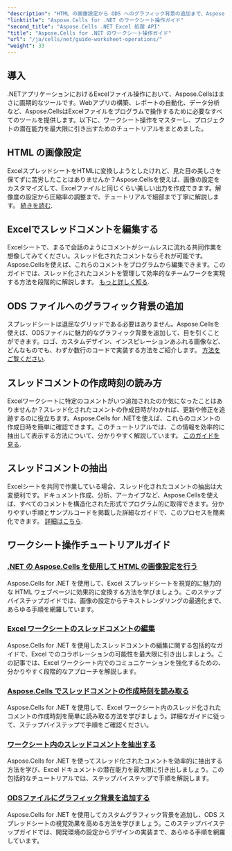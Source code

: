 ```yaml
---
"description": "HTML の画像設定から ODS へのグラフィック背景の追加まで、Aspose.Cells for .NET のチュートリアルをご覧ください。ステップバイステップのガイドで学習できます。"
"linktitle": "Aspose.Cells for .NET のワークシート操作ガイド"
"second_title": "Aspose.Cells .NET Excel 処理 API"
"title": "Aspose.Cells for .NET のワークシート操作ガイド"
"url": "/ja/cells/net/guide-worksheet-operations/"
"weight": 33
---
```


## 導入

.NETアプリケーションにおけるExcelファイル操作において、Aspose.Cellsはまさに画期的なツールです。Webアプリの構築、レポートの自動化、データ分析など、Aspose.CellsはExcelファイルをプログラムで操作するために必要なすべてのツールを提供します。以下に、ワークシート操作をマスターし、プロジェクトの潜在能力を最大限に引き出すためのチュートリアルをまとめました。

## HTML の画像設定 
 
ExcelスプレッドシートをHTMLに変換しようとしたけれど、見た目の美しさを保てずに苦労したことはありませんか？Aspose.Cellsを使えば、画像の設定をカスタマイズして、Excelファイルと同じくらい美しい出力を作成できます。解像度の設定から圧縮率の調整まで、チュートリアルで細部まで丁寧に解説します。 [続きを読む](./setting-image-preferences/).

## Excelでスレッドコメントを編集する 
 
Excelシートで、まるで会話のようにコメントがシームレスに流れる共同作業を想像してみてください。スレッド化されたコメントならそれが可能です。Aspose.Cellsを使えば、これらのコメントをプログラムから編集できます。このガイドでは、スレッド化されたコメントを管理して効率的なチームワークを実現する方法を段階的に解説します。 [もっと詳しく知る](./editing-threaded-comments/).

## ODS ファイルへのグラフィック背景の追加
  
スプレッドシートは退屈なグリッドである必要はありません。Aspose.Cellsを使えば、ODSファイルに魅力的なグラフィック背景を追加して、目を引くことができます。ロゴ、カスタムデザイン、インスピレーションあふれる画像など、どんなものでも、わずか数行のコードで実装する方法をご紹介します。 [方法をご覧ください](./adding-graphic-background-in-ods-file/).

## スレッドコメントの作成時刻の読み方  

Excelワークシートに特定のコメントがいつ追加されたのか気になったことはありませんか？スレッド化されたコメントの作成日時がわかれば、更新や修正を追跡するのに役立ちます。Aspose.Cells for .NETを使えば、これらのコメントの作成日時を簡単に確認できます。このチュートリアルでは、この情報を効率的に抽出して表示する方法について、分かりやすく解説しています。 [このガイドを見る](./read-created-time-of-threaded-comment/).

## スレッドコメントの抽出  

Excelシートを共同で作業している場合、スレッド化されたコメントの抽出は大変便利です。ドキュメント作成、分析、アーカイブなど、Aspose.Cellsを使えば、すべてのコメントを構造化された形式でプログラム的に取得できます。分かりやすい手順とサンプルコードを掲載した詳細なガイドで、このプロセスを簡素化できます。 [詳細はこちら](./extract-threaded-comments/).

## ワークシート操作チュートリアルガイド
### [.NET の Aspose.Cells を使用して HTML の画像設定を行う](./setting-image-preferences/)
Aspose.Cells for .NET を使用して、Excel スプレッドシートを視覚的に魅力的な HTML ウェブページに効果的に変換する方法を学びましょう。このステップバイステップガイドでは、画像の設定からテキストレンダリングの最適化まで、あらゆる手順を網羅しています。
### [Excel ワークシートのスレッドコメントの編集](./editing-threaded-comments/)
Aspose.Cells for .NET を使用したスレッドコメントの編集に関する包括的なガイドで、Excel でのコラボレーションの可能性を最大限に引き出しましょう。この記事では、Excel ワークシート内でのコミュニケーションを強化するための、分かりやすく段階的なアプローチを解説します。
### [Aspose.Cells でスレッドコメントの作成時刻を読み取る](./read-created-time-of-threaded-comment/)
Aspose.Cells for .NET を使用して、Excel ワークシート内のスレッド化されたコメントの作成時刻を簡単に読み取る方法を学びましょう。詳細なガイドに従って、ステップバイステップで手順をご確認ください。
### [ワークシート内のスレッドコメントを抽出する](./extract-threaded-comments/)
Aspose.Cells for .NET を使ってスレッド化されたコメントを効率的に抽出する方法を学び、Excel ドキュメントの潜在能力を最大限に引き出しましょう。この包括的なチュートリアルでは、ステップバイステップで手順を解説します。
### [ODSファイルにグラフィック背景を追加する](./adding-graphic-background-in-ods-file/)
Aspose.Cells for .NET を使用してカスタムグラフィック背景を追加し、ODS スプレッドシートの視覚効果を高める方法を学びましょう。このステップバイステップガイドでは、開発環境の設定からデザインの実装まで、あらゆる手順を網羅しています。
